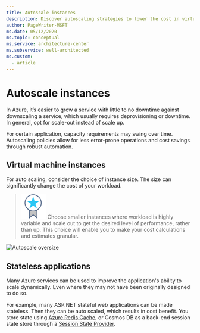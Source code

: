 ```yaml
---
title: Autoscale instances
description: Discover autoscaling strategies to lower the cost in virtual machine instances or stateless applications in Azure.
author: PageWriter-MSFT
ms.date: 05/12/2020
ms.topic: conceptual
ms.service: architecture-center
ms.subservice: well-architected
ms.custom:
  - article
---
```


# Autoscale instances

In Azure, it’s easier to grow a service with little to no downtime against downscaling a service, which usually requires deprovisioning or downtime. In general, opt for scale-out instead of scale up.

For certain application, capacity requirements may swing over time. Autoscaling policies allow for less error-prone operations and cost savings through robust automation.

## Virtual machine instances

For auto scaling, consider the choice of instance size. The size can significantly change the cost of your workload. 
> ![Task](../../_images/i-best-practices.svg) Choose smaller instances where workload is highly variable and scale out to get the desired level of performance, rather than up. This choice will enable you to make your cost calculations and estimates granular.

![Autoscale oversize](../_images/over-sizing.png)

## Stateless applications
Many Azure services can be used to improve the application's ability to scale dynamically. Even where they may not have been originally designed to do so. 

For example, many ASP.NET stateful web applications can be made stateless. Then they can be auto scaled, which results in cost benefit. You store state using [Azure Redis Cache](/azure/azure-cache-for-redis/cache-aspnet-session-state-provider), or Cosmos DB as a back-end session state store through a [Session State Provider](https://github.com/aspnet/AspNetSessionState).
